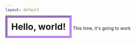 ```yaml
---
layout: default
---
```


<h1 style="border: 7px inset #a758ecb6; display: inline; padding:12px;">Hello, world!</h1>
This time, it's going to work